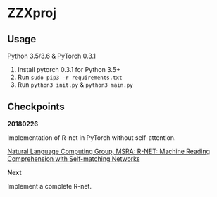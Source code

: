 # ZZXproj

## Usage

Python 3.5/3.6 & PyTorch 0.3.1

1. Install pytorch 0.3.1 for Python 3.5+
2. Run `sudo pip3 -r requirements.txt`
3. Run `python3 init.py` & `python3 main.py`

## Checkpoints
**20180226**

Implementation of R-net in PyTorch without self-attention.

[Natural Language Computing Group, MSRA: R-NET: Machine Reading Comprehension with Self-matching Networks](https://www.microsoft.com/en-us/research/publication/mrc/)


**Next**

Implement a complete R-net.
